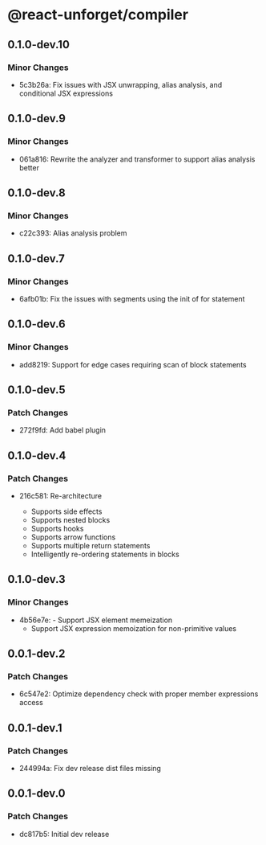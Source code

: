 # @react-unforget/compiler

## 0.1.0-dev.10

### Minor Changes

- 5c3b26a: Fix issues with JSX unwrapping, alias analysis, and conditional JSX expressions

## 0.1.0-dev.9

### Minor Changes

- 061a816: Rewrite the analyzer and transformer to support alias analysis better

## 0.1.0-dev.8

### Minor Changes

- c22c393: Alias analysis problem

## 0.1.0-dev.7

### Minor Changes

- 6afb01b: Fix the issues with segments using the init of for statement

## 0.1.0-dev.6

### Minor Changes

- add8219: Support for edge cases requiring scan of block statements

## 0.1.0-dev.5

### Patch Changes

- 272f9fd: Add babel plugin

## 0.1.0-dev.4

### Patch Changes

- 216c581: Re-architecture

  - Supports side effects
  - Supports nested blocks
  - Supports hooks
  - Supports arrow functions
  - Supports multiple return statements
  - Intelligently re-ordering statements in blocks

## 0.1.0-dev.3

### Minor Changes

- 4b56e7e: - Support JSX element memeization
  - Support JSX expression memoization for non-primitive values

## 0.0.1-dev.2

### Patch Changes

- 6c547e2: Optimize dependency check with proper member expressions access

## 0.0.1-dev.1

### Patch Changes

- 244994a: Fix dev release dist files missing

## 0.0.1-dev.0

### Patch Changes

- dc817b5: Initial dev release
